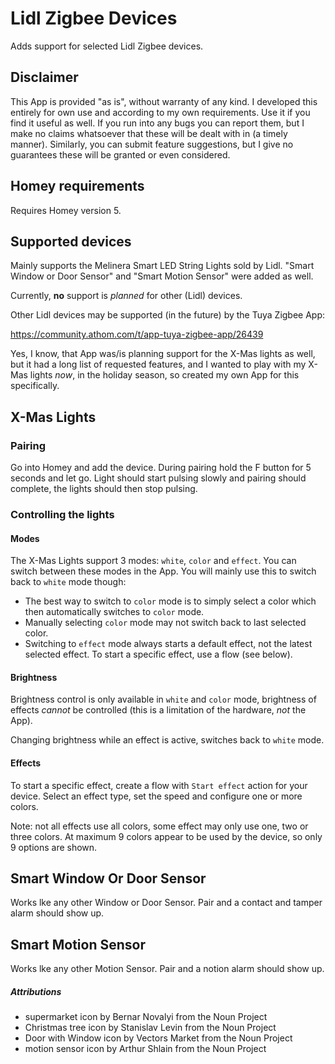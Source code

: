 # Lidl Zigbee Devices
Adds support for selected Lidl Zigbee devices.

## Disclaimer
This App is provided "as is", without warranty of any kind. I developed this entirely for own use and according to my
own requirements. Use it if you find it useful as well. If you run into any bugs you can report them, but I make no
claims whatsoever that these will be dealt with in (a timely manner). Similarly, you can submit feature suggestions,
but I give no guarantees these will be granted or even considered.

## Homey requirements
Requires Homey version 5.

## Supported devices
Mainly supports the Melinera Smart LED String Lights sold by Lidl. "Smart Window or Door Sensor" and "Smart Motion
Sensor" were added as well. 

Currently, **no** support is _planned_ for other (Lidl) devices.

Other Lidl devices may be supported (in the future) by the Tuya Zigbee App:

https://community.athom.com/t/app-tuya-zigbee-app/26439

Yes, I know, that App was/is planning support for the X-Mas lights as well, but it had a long list of requested
features, and I wanted to play with my X-Mas lights _now_, in the holiday season, so created my own App for this
specifically.

## X-Mas Lights

### Pairing
Go into Homey and add the device. During pairing hold the F button for 5 seconds and let go. Light should start pulsing 
slowly and pairing should complete, the lights should then stop pulsing.

### Controlling the lights

#### Modes
The X-Mas Lights support 3 modes: `white`, `color` and `effect`. You can switch between these modes in the App. 
You will mainly use this to switch back to `white` mode though:

* The best way to switch to `color` mode is to simply select a color which then automatically switches to `color` mode.
* Manually selecting `color` mode may not switch back to last selected color.
* Switching to `effect` mode always starts a default effect, not the latest selected effect. To start a specific effect,
use a flow (see below).

#### Brightness
Brightness control is only available in `white` and `color` mode, brightness of effects _cannot_ be controlled (this is
a limitation of the hardware, _not_ the App). 

Changing brightness while an effect is active, switches back to `white` mode. 

#### Effects
To start a specific effect, create a flow with `Start effect` action for your device. Select an effect type, 
set the speed and configure one or more colors.

Note: not all effects use all colors, some effect may only use one, two or three colors. At maximum 9 colors appear
to be used by the device, so only 9 options are shown.

## Smart Window Or Door Sensor
Works lke any other Window or Door Sensor. Pair and a contact and tamper alarm should show up.

## Smart Motion Sensor
Works lke any other Motion Sensor. Pair and a notion alarm should show up.

##### Attributions
* supermarket icon by Bernar  Novalyi from the Noun Project
* Christmas tree icon by Stanislav Levin from the Noun Project
* Door with Window icon by Vectors Market from the Noun Project
* motion sensor icon by Arthur Shlain from the Noun Project